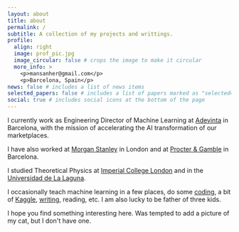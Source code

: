 ```yaml
---
layout: about
title: about
permalink: /
subtitle: A collection of my projects and writtings.
profile:
  align: right
  image: prof_pic.jpg
  image_circular: false # crops the image to make it circular
  more_info: >
    <p>mansanher@gmail.com</p>
    <p>Barcelona, Spain</p>
news: false # includes a list of news items
selected_papers: false # includes a list of papers marked as "selected={true}"
social: true # includes social icons at the bottom of the page
---
```


I currently work as Engineering Director of Machine Learning at [Adevinta](https://www.adevinta.com) in Barcelona, with the mission of accelerating the AI transformation of our marketplaces.

I have also worked at [Morgan Stanley](https://www.morganstanley.com/) in London and at [Procter & Gamble](https://us.pg.com/) in Barcelona.

I studied Theoretical Physics at [Imperial College London](https://www.imperial.ac.uk/theoretical-physics/) and in the [Universidad de La Laguna](https://www.ull.es/departamentos/fisica/).

I occasionally teach machine learning in a few places, do some [coding](https://github.com/manuelsh), a bit of [Kaggle](https://www.kaggle.com/manuelsh), [writing](/blog), reading, etc. I am also lucky to be father of three kids. 

I hope you find something interesting here. Was tempted to add a picture of my cat, but I don't have one.

<!-- ## selected projects

{% assign selected_projects = site.projects | where: "selected", true | sort: "order" %}
{% for project in selected_projects %}
{% if project.order %}

- **[{{ project.title }}]({{ project.link }})**
   {{ project.description }}
  {% endif %}
  {% endfor %} -->
